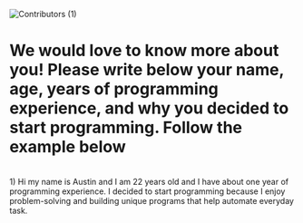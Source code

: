 ![Contributors (1)](https://user-images.githubusercontent.com/63253596/104134298-4aa7d680-534e-11eb-8d75-799936f69dc0.png)
# **We would love to know more about you! Please write below your name, age, years of programming experience, and why you decided to start programming. Follow the example below**
<br>
1) Hi my name is Austin and I am 22 years old and I have about one year of programming experience. I decided to start programming because I enjoy problem-solving and building unique programs that help automate everyday task.

